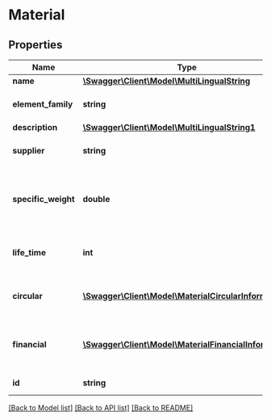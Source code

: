 # Material

## Properties
Name | Type | Description | Notes
------------ | ------------- | ------------- | -------------
**name** | [**\Swagger\Client\Model\MultiLingualString**](MultiLingualString.md) |  | 
**element_family** | **string** | The element family | 
**description** | [**\Swagger\Client\Model\MultiLingualString1**](MultiLingualString1.md) |  | [optional] 
**supplier** | **string** | The supplier of the material | [optional] 
**specific_weight** | **double** | The specific weight of the material, in kg / m3 | 
**life_time** | **int** | The lifetime of the material, in years | [optional] 
**circular** | [**\Swagger\Client\Model\MaterialCircularInformation**](MaterialCircularInformation.md) | The circular properties of the material | [optional] 
**financial** | [**\Swagger\Client\Model\MaterialFinancialInformation**](MaterialFinancialInformation.md) | The financial properties of the material | [optional] 
**id** | **string** | The unique identifier | [optional] 

[[Back to Model list]](../README.md#documentation-for-models) [[Back to API list]](../README.md#documentation-for-api-endpoints) [[Back to README]](../README.md)


